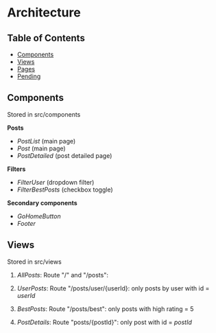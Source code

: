 # Architecture

## Table of Contents

- [Components](#components)
- [Views](#views)
- [Pages](#pages)
- [Pending](#pending)

## Components

Stored in src/components

**Posts**
- _PostList_ (main page)
- _Post_ (main page)
- _PostDetailed_ (post detailed page)

**Filters**

- _FilterUser_ (dropdown filter)
- _FilterBestPosts_ (checkbox toggle)

**Secondary components**

- _GoHomeButton_
- _Footer_

## Views

Stored in src/views

1. _AllPosts_: Route "/" and "/posts": 
2. _UserPosts_: Route "/posts/user/{userId}: only posts by user with id = _userId_
3. _BestPosts_: Route "/posts/best": only posts with high rating = 5

4. _PostDetails_: Route "posts/{postId}": only post with id = _postId_
